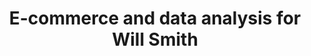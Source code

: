 ---
number: 2
title: 'E-commerce and data analysis for Will Smith'
headline: 'E-commerce platform with global reach dedicated to the launch of an exclusive collection, with mechanisms that ensure its stability in anticipation of high demand.'
services: ['Agile Development']
methodology:
startDate: '2019'
endDate: '2022'
aditionalDateInfo:
leguages: []
frameworks: []
tools: []
platforms: []
images: []
---